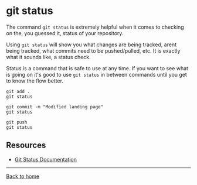 # git status 

The command `git status` is extremely helpful when it comes to checking on the, you guessed it, status of your repository.

Using `git status` will show you what changes are being tracked, arent being tracked, what commits need to be pushed/pulled, etc.
It is exactly what it sounds like, a status check. 

Status is a command that is safe to use at any time. 
If you want to see what is going on it's good to use `git status` in between commands until you get to know the flow better. 

```
git add . 
git status

git commit -m "Modified landing page" 
git status

git push 
git status 
```

## Resources

- [Git Status Documentation](https://git-scm.com/docs/git-status)

---

[Back to home](../README.md)
